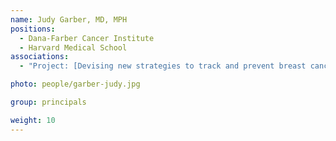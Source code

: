 ```yaml
---
name: Judy Garber, MD, MPH
positions:
  - Dana-Farber Cancer Institute
  - Harvard Medical School
associations:
  - "Project: [Devising new strategies to track and prevent breast cancer development in BRCA mutation carriers](projects#devising-new-strategies-to-track-and-prevent-breast-cancer-development-in-brca-mutation-carriers)"

photo: people/garber-judy.jpg

group: principals

weight: 10
---
```

